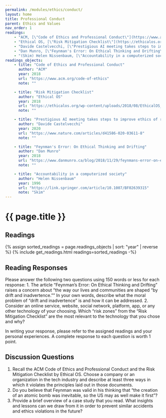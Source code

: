 ```yaml
---
permalink: /modules/ethics/conduct/
layout: home
title: Professional Conduct
parent: Ethics and Values
nav_order: 1
readings:
    - "ACM, [\"Code of Ethics and Professional Conduct\"](https://www.acm.org/code-of-ethics), 2018."
    - "Ethical OS, [\"Risk Mitigation Checklist\"](https://ethicalos.org/wp-content/uploads/2018/08/EthicalOS_Check-List_080618.pdf), 2018."
    - "Davide Castelvecchi, [\"Prestigious AI meeting takes steps to improve ethics of research\"](https://www.nature.com/articles/d41586-020-03611-8), 2020."
    - "Dan Munro, [\"Feynman's Error: On Ethical Thinking and Drifting\"](https://www.danmunro.ca/blog/2018/11/29/feynmans-error-on-ethical-thinking-and-drifting-nbsp), 2018."
    - "(Skim) Helen Nissenbaum, [\"Accountability in a computerized society\"](https://link.springer.com/article/10.1007/BF02639315), 1996."
readings_objects:
    - title: "Code of Ethics and Professional Conduct"
      author: "ACM"
      year: 2018
      url: "https://www.acm.org/code-of-ethics"
      note: ""

    - title: "Risk Mitigation Checklist"
      author: "Ethical OS"
      year: 2018
      url: "https://ethicalos.org/wp-content/uploads/2018/08/EthicalOS_Check-List_080618.pdf"
      note: ""

    - title: "Prestigious AI meeting takes steps to improve ethics of research"
      author: "Davide Castelvecchi"
      year: 2020
      url: "https://www.nature.com/articles/d41586-020-03611-8"
      note: ""

    - title: "Feynman's Error: On Ethical Thinking and Drifting"
      author: "Dan Munro"
      year: 2018
      url: "https://www.danmunro.ca/blog/2018/11/29/feynmans-error-on-ethical-thinking-and-drifting-nbsp"
      note: ""

    - title: "Accountability in a computerized society"
      author: "Helen Nissenbaum"
      year: 1996
      url: "https://link.springer.com/article/10.1007/BF02639315"
      note: "Skim"
---
```


# {{ page.title }}
<h2 class="text-delta">Readings</h2>
{% assign sorted_readings = page.readings_objects | sort: "year" | reverse %}
{% include get_readings.html readings=sorted_readings -%}

<h2 class="text-delta">Reading Responses</h2>
Please answer the following two questions using 150 words or less for each response:
1. The article “Feynman’s Error: On Ethical Thinking and Drifting” raises a concern about “the way our lives and communities are shaped “by drift and inadvertence.”” In your own words, describe what the moral problem of “drift and inadvertence” is and how it can be addressed. 
2. Consider an online service, website, social network, platform, app, or any other technology of your choosing. Which “risk zones” from the “Risk Mitigation Checklist” are the most relevant to the technology that you chose and why?

In writing your response, please refer to the assigned readings and your personal experiences. A complete response to each question is worth 1 point.

<h2 class="text-delta">Discussion Questions</h2>

1. Recall the ACM Code of Ethics and Professional Conduct and the Risk Mitigation Checklist by Ethical OS. Choose a company or an organization in the tech industry and describe at least three ways in which it violates the principles laid out in those documents.
2. Do you believe that Feynman was valid in his thinking that “the creation of an atomic bomb was inevitable, so the US may as well make it first”?
3. Provide a brief overview of a case study that you read. What insights and lessons can we draw from it in order to prevent similar accidents and ethics violations in the future? 